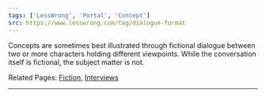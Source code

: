 ```yaml
---
tags: ['LessWrong', 'Portal', 'Concept']
src: https://www.lesswrong.com/tag/dialogue-format
---
```


Concepts are sometimes best illustrated through fictional dialogue between two or more characters holding different viewpoints. While the conversation itself is fictional, the subject matter is not.

Related Pages: [Fiction](https://www.lesswrong.com/tag/fiction), [Interviews](https://www.lesswrong.com/tag/interviews)



---

